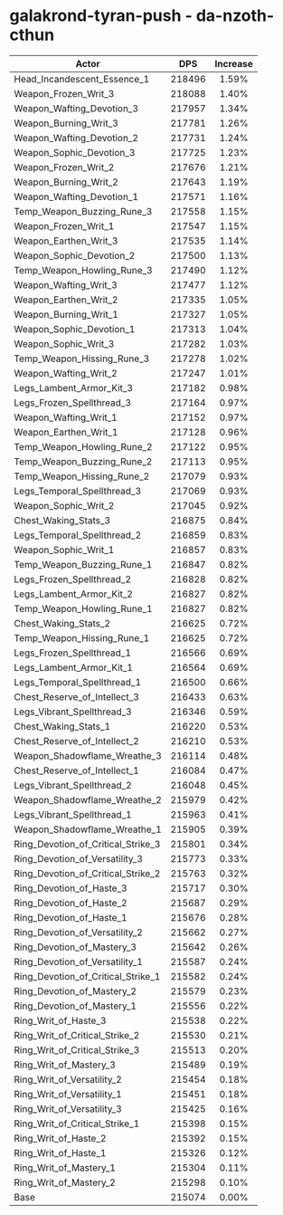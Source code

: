 # galakrond-tyran-push - da-nzoth-cthun
| Actor | DPS | Increase |
|---|:---:|:---:|
|Head_Incandescent_Essence_1|218496|1.59%|
|Weapon_Frozen_Writ_3|218088|1.40%|
|Weapon_Wafting_Devotion_3|217957|1.34%|
|Weapon_Burning_Writ_3|217781|1.26%|
|Weapon_Wafting_Devotion_2|217731|1.24%|
|Weapon_Sophic_Devotion_3|217725|1.23%|
|Weapon_Frozen_Writ_2|217676|1.21%|
|Weapon_Burning_Writ_2|217643|1.19%|
|Weapon_Wafting_Devotion_1|217571|1.16%|
|Temp_Weapon_Buzzing_Rune_3|217558|1.15%|
|Weapon_Frozen_Writ_1|217547|1.15%|
|Weapon_Earthen_Writ_3|217535|1.14%|
|Weapon_Sophic_Devotion_2|217500|1.13%|
|Temp_Weapon_Howling_Rune_3|217490|1.12%|
|Weapon_Wafting_Writ_3|217477|1.12%|
|Weapon_Earthen_Writ_2|217335|1.05%|
|Weapon_Burning_Writ_1|217327|1.05%|
|Weapon_Sophic_Devotion_1|217313|1.04%|
|Weapon_Sophic_Writ_3|217282|1.03%|
|Temp_Weapon_Hissing_Rune_3|217278|1.02%|
|Weapon_Wafting_Writ_2|217247|1.01%|
|Legs_Lambent_Armor_Kit_3|217182|0.98%|
|Legs_Frozen_Spellthread_3|217164|0.97%|
|Weapon_Wafting_Writ_1|217152|0.97%|
|Weapon_Earthen_Writ_1|217128|0.96%|
|Temp_Weapon_Howling_Rune_2|217122|0.95%|
|Temp_Weapon_Buzzing_Rune_2|217113|0.95%|
|Temp_Weapon_Hissing_Rune_2|217079|0.93%|
|Legs_Temporal_Spellthread_3|217069|0.93%|
|Weapon_Sophic_Writ_2|217045|0.92%|
|Chest_Waking_Stats_3|216875|0.84%|
|Legs_Temporal_Spellthread_2|216859|0.83%|
|Weapon_Sophic_Writ_1|216857|0.83%|
|Temp_Weapon_Buzzing_Rune_1|216847|0.82%|
|Legs_Frozen_Spellthread_2|216828|0.82%|
|Legs_Lambent_Armor_Kit_2|216827|0.82%|
|Temp_Weapon_Howling_Rune_1|216827|0.82%|
|Chest_Waking_Stats_2|216625|0.72%|
|Temp_Weapon_Hissing_Rune_1|216625|0.72%|
|Legs_Frozen_Spellthread_1|216566|0.69%|
|Legs_Lambent_Armor_Kit_1|216564|0.69%|
|Legs_Temporal_Spellthread_1|216500|0.66%|
|Chest_Reserve_of_Intellect_3|216433|0.63%|
|Legs_Vibrant_Spellthread_3|216346|0.59%|
|Chest_Waking_Stats_1|216220|0.53%|
|Chest_Reserve_of_Intellect_2|216210|0.53%|
|Weapon_Shadowflame_Wreathe_3|216114|0.48%|
|Chest_Reserve_of_Intellect_1|216084|0.47%|
|Legs_Vibrant_Spellthread_2|216048|0.45%|
|Weapon_Shadowflame_Wreathe_2|215979|0.42%|
|Legs_Vibrant_Spellthread_1|215963|0.41%|
|Weapon_Shadowflame_Wreathe_1|215905|0.39%|
|Ring_Devotion_of_Critical_Strike_3|215801|0.34%|
|Ring_Devotion_of_Versatility_3|215773|0.33%|
|Ring_Devotion_of_Critical_Strike_2|215763|0.32%|
|Ring_Devotion_of_Haste_3|215717|0.30%|
|Ring_Devotion_of_Haste_2|215687|0.29%|
|Ring_Devotion_of_Haste_1|215676|0.28%|
|Ring_Devotion_of_Versatility_2|215662|0.27%|
|Ring_Devotion_of_Mastery_3|215642|0.26%|
|Ring_Devotion_of_Versatility_1|215587|0.24%|
|Ring_Devotion_of_Critical_Strike_1|215582|0.24%|
|Ring_Devotion_of_Mastery_2|215579|0.23%|
|Ring_Devotion_of_Mastery_1|215556|0.22%|
|Ring_Writ_of_Haste_3|215538|0.22%|
|Ring_Writ_of_Critical_Strike_2|215530|0.21%|
|Ring_Writ_of_Critical_Strike_3|215513|0.20%|
|Ring_Writ_of_Mastery_3|215489|0.19%|
|Ring_Writ_of_Versatility_2|215454|0.18%|
|Ring_Writ_of_Versatility_1|215451|0.18%|
|Ring_Writ_of_Versatility_3|215425|0.16%|
|Ring_Writ_of_Critical_Strike_1|215398|0.15%|
|Ring_Writ_of_Haste_2|215392|0.15%|
|Ring_Writ_of_Haste_1|215326|0.12%|
|Ring_Writ_of_Mastery_1|215304|0.11%|
|Ring_Writ_of_Mastery_2|215298|0.10%|
|Base|215074|0.00%|
